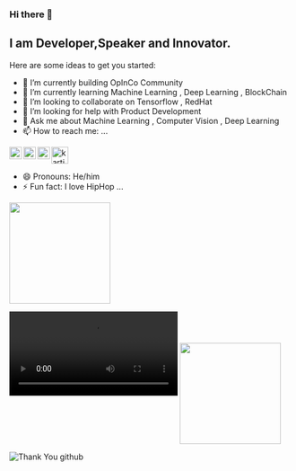 ### Hi there 👋
## I am Developer,Speaker and Innovator.


Here are some ideas to get you started:

- 🔭 I’m currently building OpInCo Community
- 🌱 I’m currently learning Machine Learning , Deep Learning , BlockChain 
- 👯 I’m looking to collaborate on Tensorflow , RedHat
- 🤔 I’m looking for help with Product Development
- 💬 Ask me about Machine Learning , Computer Vision , Deep Learning 
- 📫 How to reach me: ...
<a href="https://twitter.com/carrycooldude">
  <img align="left" alt="Kartikey Rawat | Twitter" width="22px" src="https://raw.githubusercontent.com/rahuldkjain/github-profile-readme-generator/master/src/images/icons/Social/twitter.svg" />
</a>
<a href="https://www.linkedin.com/in/carrycooldude/">
  <img align="left" alt="Kartikey's LinkdeIN" width="22px" src="https://raw.githubusercontent.com/rahuldkjain/github-profile-readme-generator/master/src/images/icons/Social/linked-in-alt.svg" />
</a>
<a href="https://leetcode.com/carrycooldude/">
  <img align="left" alt="Kartikey's Leetcode" width="22px" src="https://upload.wikimedia.org/wikipedia/commons/1/19/LeetCode_logo_black.png" />
</a>
<a href="https://dev.to/carrycooldude">
  <i class="fab fa-dev" title="carrycooldude's DEV Profile"></i>
</a>
<a href="https://dev.to/carrycooldude">
  <img src="https://d2fltix0v2e0sb.cloudfront.net/dev-badge.svg" alt="kartikey rawat's DEV Profile" height="30" width="30">
</a>

- 😄 Pronouns: He/him
- ⚡ Fun fact: I love HipHop ...


<!-- [![GitHub Streak](https://github-readme-streak-stats.herokuapp.com/?user=carrycooldude&theme=dark)](https://git.io/streak-stats) -->
<img height="180em"   align="center" src="https://github-readme-stats.vercel.app/api?username=carrycooldude&show_icons=true&theme=jolly&include_all_commits=true&count_private=true"/>

![](https://user-images.githubusercontent.com/41143496/111524041-fc65e800-8781-11eb-8a84-ae5e8517b1f7.mp4)
 <img height="180em"  align="center" src="https://github-readme-stats.vercel.app/api/top-langs/?username=carrycooldude&&layout=compact&hide=shell&theme=jolly"/> 


![Thank You github](https://user-images.githubusercontent.com/41143496/111601768-b13aec00-87f8-11eb-8d8c-51db093db5da.gif)


